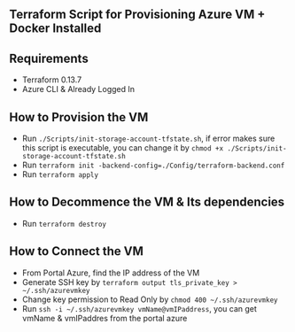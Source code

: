 ## Terraform Script for Provisioning Azure VM + Docker Installed

## Requirements
- Terraform 0.13.7
- Azure CLI & Already Logged In

## How to Provision the VM
- Run `./Scripts/init-storage-account-tfstate.sh`, if error makes sure this script is executable, you can change it by `chmod +x ./Scripts/init-storage-account-tfstate.sh`
- Run `terraform init -backend-config=./Config/terraform-backend.conf`
- Run `terraform apply`

## How to Decommence the VM & Its dependencies
- Run `terraform destroy`

## How to Connect the VM
- From Portal Azure, find the IP address of the VM
- Generate SSH key by `terraform output tls_private_key > ~/.ssh/azurevmkey`
- Change key permission to Read Only by `chmod 400 ~/.ssh/azurevmkey`
- Run `ssh -i ~/.ssh/azurevmkey vmName@vmIPaddress`, you can get vmName & vmIPaddres from the portal azure

